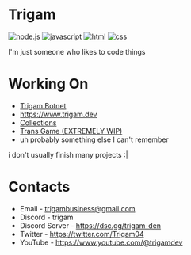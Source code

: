# Trigam
[![node.js]](https://nodejs.org/)
[![javascript]](https://en.wikipedia.org/wiki/JavaScript)
[![html]](https://en.wikipedia.org/wiki/HTML5)
[![css]](https://en.wikipedia.org/wiki/CSS3)

I'm just someone who likes to code things

# Working On
* [Trigam Botnet](https://github.com/Trigam04/Trigam-Botnet)
* https://www.trigam.dev
* [Collections](https://github.com/Trigam04/Collections)  
* [Trans Game (EXTREMELY WIP)](https://github.com/Trigam04/trans-game)
* uh probably something else I can't remember

i don't usually finish many projects :|

# Contacts
* Email - trigambusiness@gmail.com  
* Discord - trigam
* Discord Server - https://dsc.gg/trigam-den 
* Twitter - https://twitter.com/Trigam04  
* YouTube - https://www.youtube.com/@trigamdev


[node.js]: https://img.shields.io/badge/node.js-339933?style=for-the-badge&labelColor=1e2122&logo=node.js
[javascript]: https://img.shields.io/badge/javascript-f7df1e?style=for-the-badge&labelColor=f7df1e&logoColor=333333&logo=javascript
[html]: https://img.shields.io/badge/HTML-F06529?style=for-the-badge&labelColor=F06529&logoColor=FFFFFF&logo=html5
[css]: https://img.shields.io/badge/CSS-2965F1?style=for-the-badge&labelColor=2965F1&logoColor=FFFFFF&logo=css3
